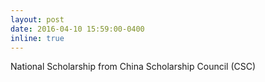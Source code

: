 ```yaml
---
layout: post
date: 2016-04-10 15:59:00-0400
inline: true
---
```


National Scholarship from China Scholarship Council (CSC)
